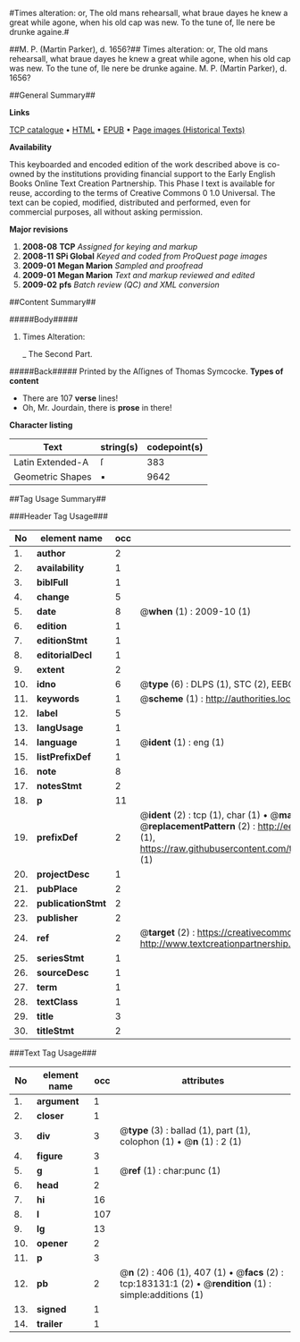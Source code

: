 #Times alteration: or, The old mans rehearsall, what braue dayes he knew a great while agone, when his old cap was new. To the tune of, Ile nere be drunke againe.#

##M. P. (Martin Parker), d. 1656?##
Times alteration: or, The old mans rehearsall, what braue dayes he knew a great while agone, when his old cap was new. To the tune of, Ile nere be drunke againe.
M. P. (Martin Parker), d. 1656?

##General Summary##

**Links**

[TCP catalogue](http://www.ota.ox.ac.uk/tcp/)  • 
[HTML](http://tei.it.ox.ac.uk/tcp/Texts-HTML/free/B00/B00520.html)  • 
[EPUB](http://tei.it.ox.ac.uk/tcp/Texts-EPUB/free/B00/B00520.epub) • 
[Page images (Historical Texts)](https://data.historicaltexts.jisc.ac.uk/view?pubId=eebo-99892174e&pageId=eebo-99892174e-183131-1)

**Availability**

This keyboarded and encoded edition of the
	       work described above is co-owned by the institutions
	       providing financial support to the Early English Books
	       Online Text Creation Partnership. This Phase I text is
	       available for reuse, according to the terms of Creative
	       Commons 0 1.0 Universal. The text can be copied,
	       modified, distributed and performed, even for
	       commercial purposes, all without asking permission.

**Major revisions**

1. __2008-08__ __TCP__ *Assigned for keying and markup*
1. __2008-11__ __SPi Global__ *Keyed and coded from ProQuest page images*
1. __2009-01__ __Megan Marion__ *Sampled and proofread*
1. __2009-01__ __Megan Marion__ *Text and markup reviewed and edited*
1. __2009-02__ __pfs__ *Batch review (QC) and XML conversion*

##Content Summary##

#####Body#####

1. Times Alteration:

    _ The Second Part.

#####Back#####
Printed by the Aſſignes of Thomas Symcocke.
**Types of content**

  * There are 107 **verse** lines!
  * Oh, Mr. Jourdain, there is **prose** in there!

**Character listing**


|Text|string(s)|codepoint(s)|
|---|---|---|
|Latin Extended-A|ſ|383|
|Geometric Shapes|▪|9642|

##Tag Usage Summary##

###Header Tag Usage###

|No|element name|occ|attributes|
|---|---|---|---|
|1.|__author__|2||
|2.|__availability__|1||
|3.|__biblFull__|1||
|4.|__change__|5||
|5.|__date__|8| @__when__ (1) : 2009-10 (1)|
|6.|__edition__|1||
|7.|__editionStmt__|1||
|8.|__editorialDecl__|1||
|9.|__extent__|2||
|10.|__idno__|6| @__type__ (6) : DLPS (1), STC (2), EEBO-CITATION (1), PROQUEST (1), VID (1)|
|11.|__keywords__|1| @__scheme__ (1) : http://authorities.loc.gov/ (1)|
|12.|__label__|5||
|13.|__langUsage__|1||
|14.|__language__|1| @__ident__ (1) : eng (1)|
|15.|__listPrefixDef__|1||
|16.|__note__|8||
|17.|__notesStmt__|2||
|18.|__p__|11||
|19.|__prefixDef__|2| @__ident__ (2) : tcp (1), char (1)  •  @__matchPattern__ (2) : ([0-9\-]+):([0-9IVX]+) (1), (.+) (1)  •  @__replacementPattern__ (2) : http://eebo.chadwyck.com/downloadtiff?vid=$1&page=$2 (1), https://raw.githubusercontent.com/textcreationpartnership/Texts/master/tcpchars.xml#$1 (1)|
|20.|__projectDesc__|1||
|21.|__pubPlace__|2||
|22.|__publicationStmt__|2||
|23.|__publisher__|2||
|24.|__ref__|2| @__target__ (2) : https://creativecommons.org/publicdomain/zero/1.0/ (1), http://www.textcreationpartnership.org/docs/. (1)|
|25.|__seriesStmt__|1||
|26.|__sourceDesc__|1||
|27.|__term__|1||
|28.|__textClass__|1||
|29.|__title__|3||
|30.|__titleStmt__|2||


###Text Tag Usage###

|No|element name|occ|attributes|
|---|---|---|---|
|1.|__argument__|1||
|2.|__closer__|1||
|3.|__div__|3| @__type__ (3) : ballad (1), part (1), colophon (1)  •  @__n__ (1) : 2 (1)|
|4.|__figure__|3||
|5.|__g__|1| @__ref__ (1) : char:punc (1)|
|6.|__head__|2||
|7.|__hi__|16||
|8.|__l__|107||
|9.|__lg__|13||
|10.|__opener__|2||
|11.|__p__|3||
|12.|__pb__|2| @__n__ (2) : 406 (1), 407 (1)  •  @__facs__ (2) : tcp:183131:1 (2)  •  @__rendition__ (1) : simple:additions (1)|
|13.|__signed__|1||
|14.|__trailer__|1||

